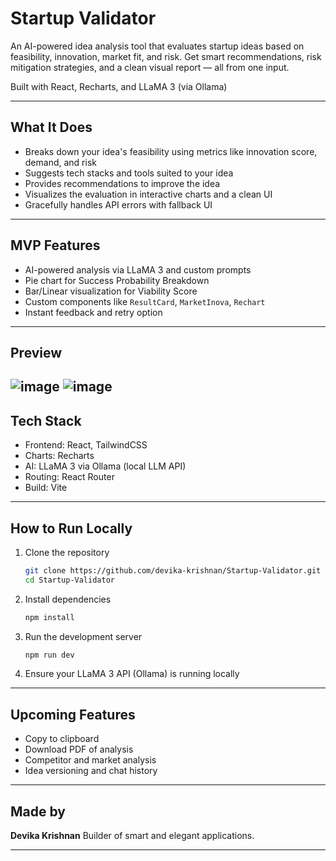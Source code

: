 
# Startup Validator

An AI-powered idea analysis tool that evaluates startup ideas based on feasibility, innovation, market fit, and risk. Get smart recommendations, risk mitigation strategies, and a clean visual report — all from one input.

Built with React, Recharts, and LLaMA 3 (via Ollama)

---

## What It Does

- Breaks down your idea's feasibility using metrics like innovation score, demand, and risk
- Suggests tech stacks and tools suited to your idea
- Provides recommendations to improve the idea
- Visualizes the evaluation in interactive charts and a clean UI
- Gracefully handles API errors with fallback UI

---

## MVP Features

- AI-powered analysis via LLaMA 3 and custom prompts
- Pie chart for Success Probability Breakdown
- Bar/Linear visualization for Viability Score
- Custom components like `ResultCard`, `MarketInova`, `Rechart`
- Instant feedback and retry option

---

## Preview
![image](https://github.com/user-attachments/assets/9e858db3-bba5-4ae1-b398-fc3bbd8c10d4)
![image](https://github.com/user-attachments/assets/b0c10a47-0135-4252-b6b1-a934a9b02ada)
---

## Tech Stack

- Frontend: React, TailwindCSS
- Charts: Recharts
- AI: LLaMA 3 via Ollama (local LLM API)
- Routing: React Router
- Build: Vite

---

## How to Run Locally

1. Clone the repository  
   ```bash
   git clone https://github.com/devika-krishnan/Startup-Validator.git
   cd Startup-Validator


2. Install dependencies

   ```bash
   npm install
   ```

3. Run the development server

   ```bash
   npm run dev
   ```

4. Ensure your LLaMA 3 API (Ollama) is running locally

---

## Upcoming Features

* Copy to clipboard
* Download PDF of analysis
* Competitor and market analysis
* Idea versioning and chat history

---

## Made by

**Devika Krishnan**
Builder of smart and elegant applications.

---


